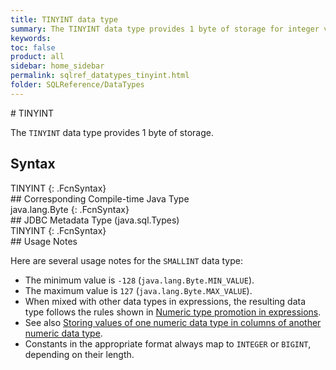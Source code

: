 ```yaml
---
title: TINYINT data type
summary: The TINYINT data type provides 1 byte of storage for integer values.
keywords:
toc: false
product: all
sidebar: home_sidebar
permalink: sqlref_datatypes_tinyint.html
folder: SQLReference/DataTypes
---
```

<section>
<div class="TopicContent" data-swiftype-index="true" markdown="1">
# TINYINT

The `TINYINT` data type provides 1 byte of storage.

## Syntax

<div class="fcnWrapperWide" markdown="1">
    TINYINT
{: .FcnSyntax}

</div>
## Corresponding Compile-time Java Type

<div class="fcnWrapperWide" markdown="1">
    java.lang.Byte
{: .FcnSyntax}

</div>
## JDBC Metadata Type (java.sql.Types)

<div class="fcnWrapperWide" markdown="1">
    TINYINT
{: .FcnSyntax}

</div>
## Usage Notes

Here are several usage notes for the `SMALLINT` data type:

* The minimum value is `-128` (`java.lang.Byte.MIN_VALUE`).
* The maximum value is  `127` (`java.lang.Byte.MAX_VALUE`).
* When mixed with other data types in expressions, the resulting data
  type follows the rules shown in [Numeric type promotion in
  expressions](sqlref_datatypes_numerictypes.html#NumericTypePromotion).
* See also [Storing values of one numeric data type in columns of
  another numeric data
  type](sqlref_datatypes_numerictypes.html#StoringValues).
* Constants in the appropriate format always map to `INTEGER` or
  `BIGINT`, depending on their length.

</div>
</section>
